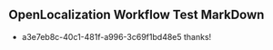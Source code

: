 ## OpenLocalization Workflow Test MarkDown

* a3e7eb8c-40c1-481f-a996-3c69f1bd48e5 
thanks!



<!--HONumber=Feb16_HO3-->
